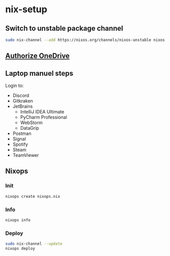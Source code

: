# nix-setup

## Switch to unstable package channel

```bash
sudo nix-channel --add https://nixos.org/channels/nixos-unstable nixos
```

## [Authorize OneDrive](https://github.com/abraunegg/onedrive/blob/master/docs/USAGE.md#authorize-the-application-with-your-onedrive-account)

## Laptop manuel steps

Login to:

- Discord
- Gitkraken
- JetBrains
  - IntelliJ IDEA Ultimate
  - PyCharm Professional
  - WebStorm
  - DataGrip
- Postman
- Signal
- Spotify
- Steam
- TeamViewer

## Nixops

### Init

```bash
nixops create nixops.nix
```

### Info

```bash
nixops info
```

### Deploy

```bash
sudo nix-channel --update
nixops deploy
```

